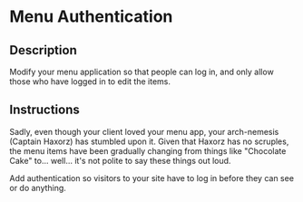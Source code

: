 # Menu Authentication

## Description

Modify your menu application so that people can log in, and only allow those who have logged in to edit the items.

## Instructions

Sadly, even though your client loved your menu app, your arch-nemesis (Captain Haxorz) has stumbled upon it.  Given that Haxorz has no scruples, the menu items have been gradually changing from things like "Chocolate Cake" to... well... it's not polite to say these things out loud.

Add authentication so visitors to your site have to log in before they can see or do anything.

